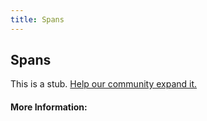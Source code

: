 ```yaml
---
title: Spans
---
```


## Spans

This is a stub. [Help our community expand it.](https://github.com/freeCodeCamp/guide-articles/tree/master/articles/Math/Linear-Algebra/Spans/index.md)

<!-- The article goes here, in GitHub-flavored Markdown. Feel free to add YouTube videos, images, and CodePen/JSBin embeds  -->

#### More Information:
<!-- Please add any articles you think might be helpful to read before writing the article -->


